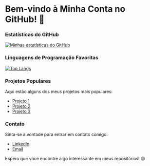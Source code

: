 # Bem-vindo à Minha Conta no GitHub! 👋

### Estatísticas do GitHub

[![Minhas estatísticas do GitHub](https://github-readme-stats.vercel.app/api?username=pedrohroseno&show_icons=true&theme=dark)](https://github.com/anuraghazra/github-readme-stats)

### Linguagens de Programação Favoritas

[![Top Langs](https://github-readme-stats.vercel.app/api/top-langs/?username=pedrohroseno&layout=compact&theme=dark)](https://github.com/anuraghazra/github-readme-stats)

### Projetos Populares

Aqui estão alguns dos meus projetos mais populares:

- [Projeto 1](https://github.com/PedroHRoseno/project-chess-console.git)
- [Projeto 2]([https://github.com/pedrohroseno/projeto2](https://github.com/PedroHRoseno/vehicle-sales-manager))
- [Projeto 3]([https://github.com/pedrohroseno/projeto3](https://github.com/PedroHRoseno/order-receiver))

### Contato

Sinta-se à vontade para entrar em contato comigo:

- [LinkedIn](https://www.linkedin.com/in/pedro-hroseno/)
- [Email](mailto:pedro.henrik94@gmail.com)

Espero que você encontre algo interessante em meus repositórios! 😄
